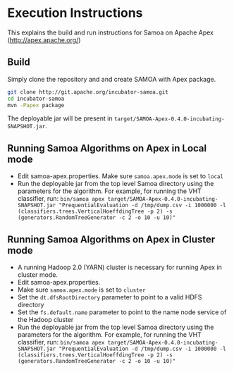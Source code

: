 # Execution Instructions

This explains the build and run instructions for Samoa on Apache Apex (http://apex.apache.org/)

## Build

Simply clone the repository and and create SAMOA with Apex package.
```bash
git clone http://git.apache.org/incubator-samoa.git
cd incubator-samoa
mvn -Papex package
```

The deployable jar will be present in `target/SAMOA-Apex-0.4.0-incubating-SNAPSHOT.jar`.

## Running Samoa Algorithms on Apex in Local mode
- Edit samoa-apex.properties. Make sure `samoa.apex.mode` is set to `local`
- Run the deployable jar from the top level Samoa directory using the parameters for the algorithm. For example, for running the VHT classifier, run: `bin/samoa apex target/SAMOA-Apex-0.4.0-incubating-SNAPSHOT.jar "PrequentialEvaluation -d /tmp/dump.csv -i 1000000 -l (classifiers.trees.VerticalHoeffdingTree -p 2) -s (generators.RandomTreeGenerator -c 2 -o 10 -u 10)"` 

## Running Samoa Algorithms on Apex in Cluster mode
- A running Hadoop 2.0 (YARN) cluster is necessary for running Apex in cluster mode.
- Edit samoa-apex.properties. 
 - Make sure `samoa.apex.mode` is set to `cluster`
 - Set the `dt.dfsRootDirectory` parameter to point to a valid HDFS directory
 - Set the `fs.default.name` parameter to point to the name node service of the Hadoop cluster
- Run the deployable jar from the top level Samoa directory using the parameters for the algorithm. For example, for running the VHT classifier, run: `bin/samoa apex target/SAMOA-Apex-0.4.0-incubating-SNAPSHOT.jar "PrequentialEvaluation -d /tmp/dump.csv -i 1000000 -l (classifiers.trees.VerticalHoeffdingTree -p 2) -s (generators.RandomTreeGenerator -c 2 -o 10 -u 10)"` 

